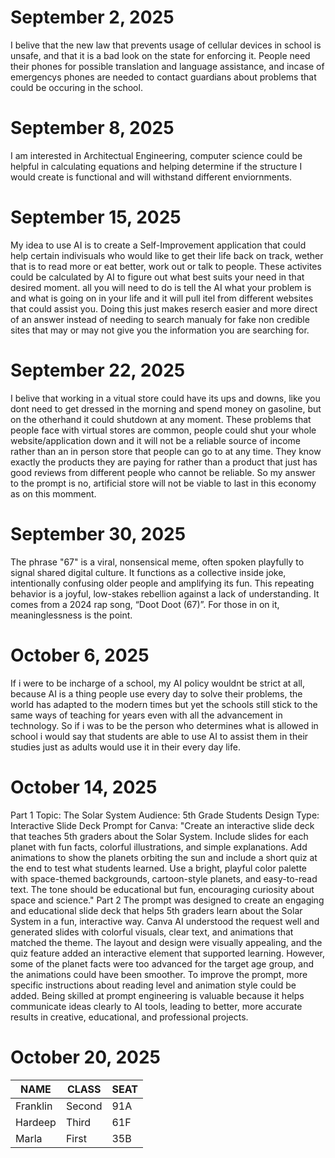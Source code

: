 # September 2, 2025
I belive that the new law that prevents usage of cellular devices in school is unsafe, and that it is a bad look on the state for enforcing it. People need their phones for possible translation and language assistance, and incase of emergencys phones are needed to contact guardians about problems that could be occuring in the school.

# September 8, 2025
I am interested in Architectual Engineering, computer science could be helpful in calculating equations and helping determine if the structure I would create is functional and will withstand different enviornments.

# September 15, 2025
My idea to use AI is to create a Self-Improvement application that could help certain indivisuals who would like to get their life back on track, wether that is to read more or eat better, work out or talk to people. These activites could be calculated by AI to figure out what best suits your need in that desired moment. all you will need to do is tell the AI what your problem is and what is going on in your life and it will pull itel from different websites that could assist you. Doing this just makes reserch easier and more direct of an answer instead of needing to search manualy for fake non credible sites that may or may not give you the information you are searching for.

# September 22, 2025
I belive that working in a vitual store could have its ups and downs, like you dont need to get dressed in the morning and spend money on gasoline, but on the otherhand it could shutdown at any moment. These problems that people face with virtual stores are common, people could shut your whole website/application down and it will not be a reliable source of income rather than an in person store that people can go to at any time. They know exactly the products they are paying for rather than a product that just has good reviews from different people who cannot be reliable. So my answer to the prompt is no, artificial store will not be viable to last in this economy as on this momment.

# September 30, 2025
The phrase "67" is a viral, nonsensical meme, often spoken playfully to signal shared digital culture. It functions as a collective inside joke, intentionally confusing older people and amplifying its fun. This repeating behavior is a joyful, low-stakes rebellion against a lack of understanding. It comes from a 2024 rap song, “Doot Doot (67)”. For those in on it, meaninglessness is the point.

# October 6, 2025
If i were to be incharge of a school, my AI policy wouldnt be strict at all, because AI is a thing people use every day to solve their problems, the world has adapted to the modern times but yet the schools still stick to the same ways of teaching for years even with all the advancement in technology. So if i was to be the person who determines what is allowed in school i would say that students are able to use AI to assist them in their studies just as adults would use it in their every day life.

# October 14, 2025
Part 1
Topic: The Solar System
Audience: 5th Grade Students
Design Type: Interactive Slide Deck
Prompt for Canva:
"Create an interactive slide deck that teaches 5th graders about the Solar System. Include slides for each planet with fun facts, colorful illustrations, and simple explanations. Add animations to show the planets orbiting the sun and include a short quiz at the end to test what students learned. Use a bright, playful color palette with space-themed backgrounds, cartoon-style planets, and easy-to-read text. The tone should be educational but fun, encouraging curiosity about space and science."
Part 2
The prompt was designed to create an engaging and educational slide deck that helps 5th graders learn about the Solar System in a fun, interactive way. Canva AI understood the request well and generated slides with colorful visuals, clear text, and animations that matched the theme. The layout and design were visually appealing, and the quiz feature added an interactive element that supported learning. However, some of the planet facts were too advanced for the target age group, and the animations could have been smoother. To improve the prompt, more specific instructions about reading level and animation style could be added. Being skilled at prompt engineering is valuable because it helps communicate ideas clearly to AI tools, leading to better, more accurate results in creative, educational, and professional projects.

# October 20, 2025
| NAME        | CLASS  | SEAT
| ----------- | -------| ----
| Franklin    | Second | 91A
| Hardeep     | Third  | 61F
| Marla       | First  | 35B
